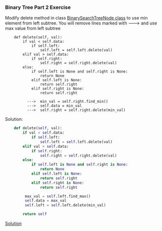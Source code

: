 ### Binary Tree Part 2 Exercise

Modify delete method in class [BinarySearchTreeNode class](https://github.com/codebasics/data-structures-algorithms-python/blob/master/data_structures/9_Binary_Tree_2/binary_tree_part_2.py)
to use min element from left subtree. You will remove lines marked with ---> and use max value from left subtree

```
    def delete(self, val):
        if val < self.data:
            if self.left:
                self.left = self.left.delete(val)
        elif val > self.data:
            if self.right:
                self.right = self.right.delete(val)
        else:
            if self.left is None and self.right is None:
                return None
            elif self.left is None:
                return self.right
            elif self.right is None:
                return self.right

          --->  min_val = self.right.find_min()
          --->  self.data = min_val
          --->  self.right = self.right.delete(min_val)
```
Solution:
```py
    def delete(self, val):
        if val < self.data:
            if self.left:
                self.left = self.left.delete(val)
        elif val > self.data:
            if self.right:
                self.right = self.right.delete(val)
        else:
            if self.left is None and self.right is None:
                return None
            elif self.left is None:
                return self.right
            elif self.right is None:
                return self.right

         max_val = self.left.find_max()
         self.data = max_val
         self.left = self.left.delete(min_val)

        return self
```

[Solution](https://github.com/codebasics/data-structures-algorithms-python/blob/master/data_structures/9_Binary_Tree_2/Exercise/binary_tree_part_2_exercise.py)


